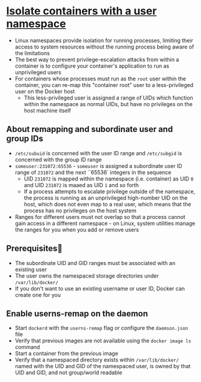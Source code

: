 # [Isolate containers with a user namespace](https://docs.docker.com/engine/security/userns-remap/)

* Linux namespaces provide isolation for running processes, limiting their access to system resources without the running process being aware of the limitations
* The best way to prevent privilege-escalation attacks from within a container is to configure your container's application to run as unprivileged users
* For containers whose processes must run as the `root` user within the container, you can re-map this "container root" user to a less-privileged user on the Docker host
  * This less-privileged user is assigned a range of UIDs which function within the namespace as normal UIDs, but have no privileges on the host machine itself

## About remapping and subordinate user and group IDs

* `/etc/subuid` is concerned with the user ID range and `/etc/subgid` is concerned with the group ID range
* `someuser:231072:65536` - `someuser` is assigned a subordinate user ID range of `231072` and the next ``65536` integers in the sequence
  * UID `231072` is mapped within the namespace (i.e. container) as UID `0` and UID `231072` is maaed as UID `1` and so forth
  * If a process attempts to escalate privilege outside of the namespace, the process is running as an unprivileged high-number UID on the host, which does not even map to a real user, which means that the process has no privileges on the host system
* Ranges for different users must not overlap so that a process cannot gain access in a different namespace - on Linux, system utilities manage the ranges for you when you add or remove users

## Prerequisites🔗

* The subordinate UID and GID ranges must be associated with an existing user
* The user owns the namespaced storage directories under `/var/lib/docker/`
* If you don't want to use an existing username or user ID, Docker can create one for you

## Enable userns-remap on the daemon

* Start `dockerd` with the `userns-remap` flag or configure the `daemson.json` file
* Verify that previous images are not available using the `docker image ls` command
* Start a container from the previous image
* Verify that a namespaced directory exists within `/var/lib/docker/` named with the UID and GID of the namespaced user, is owned by that UID and GID, and not group/world readable
